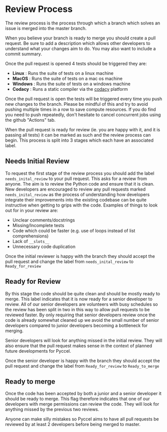 # Review Process

The review process is the process through which a branch which solves an issue is merged into the master branch.

When you believe your branch is ready to merge you should create a pull request. Be sure to add a description which allows other developers to understand what your changes aim to do. You may also want to include a commit summary.

Once the pull request is opened 4 tests should be triggered they are: 

- **Linux** : Runs the suite of tests on a linux machine
- **MacOS** : Runs the suite of tests on a mac os machine
- **Windows** : Runs the suite of tests on a windows machine
- **Codacy** : Runs a static compiler via the [codacy](https://app.codacy.com/gh/pyccel/pyccel/dashboard) platform

Once the pull request is open the tests will be triggered every time you push new changes to the branch. Please be mindful of this and try to avoid pushing multiple times in a row to save compute resources. If you do find you need to push repeatedly, don't hesitate to cancel concurrent jobs using the github "Actions" tab.

When the pull request is ready for review (ie. you are happy with it, and it is passing all tests) it can be marked as such and the review process can begin. This process is split into 3 stages which each have an associated label.

## Needs Initial Review

To request the first stage of the review process you should add the label `needs_inital_review` to your pull request. This asks for a review from anyone. The aim is to review the Python code and ensure that it is clean. New developers are encouraged to review any pull requests marked `needs_inital_review` as the process of understanding how developers integrate their improvements into the existing codebase can be quite instructive when getting to grips with the code. Examples of things to look out for in your review are:

- Unclear comments/docstrings
- Missing/Incomplete tests
- Code which could be faster (e.g. use of loops instead of list comprehensions)
- Lack of `__slots__`
- Unnecessary code duplication

Once the initial reviewer is happy with the branch they should accept the pull request and change the label from `needs_inital_review` to `Ready_for_review`

## Ready for Review

By this stage the code should be quite clean and should be mostly ready to merge. This label indicates that it is now ready for a senior developer to review. All of our senior developers are volunteers with busy schedules so the review has been split in two in this way to allow pull requests to be reviewed faster. By only requiring that senior developers review once the code is already somewhat cleaned up we avoid the small number of senior developers compared to junior developers becoming a bottleneck for merging.

Senior developers will look for anything missed in the initial review. They will also ensure that the pull request makes sense in the context of planned future developments for Pyccel.

Once the senior developer is happy with the branch they should accept the pull request and change the label from `Ready_for_review` to `Ready_to_merge`

## Ready to merge

Once the code has been accepted by both a junior and a senior developer it should be ready to merge. This flag therefore indicates that one of our developers with merge permissions can review the code. They will look for anything missed by the previous two reviews.

Anyone can make silly mistakes so Pyccel aims to have all pull requests be reviewed by at least 2 developers before being merged to master.
